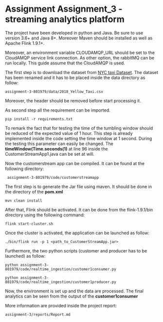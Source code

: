 # Assignment Assignment_3 - streaming analytics platform

The project have been developed in python and Java. Be sure to use version 3.6+ and Java 8+. Moreover Maven should be installed as well as 
Apache Flink 1.9.1+.

Moreover, an environment variable CLOUDAMQP_URL should be set to the CloudAMQP service link connection. As other option, the rabbitMQ can be run locally. This guide assume that the CloudAMQP is used.

The first step is to download the dataset from [NYC taxi Dataset](https://data.cityofnewyork.us/Transportation/2018-Yellow-Taxi-Trip-Data/t29m-gskq).
The dataset has been renamed and it has to be placed inside the data directory as follow:
```
assignment-3-801979/data/2018_Yellow_Taxi.csv
```
Moreover, the header should be removed before start processing it.

As second step all the requirement can be imported.
```
pip install -r requirements.txt
```
To remark the fact that for testing the time of the tumbling window should be reduced of the expected value of 1 hour.
This step is already implemented inside the code setting the time window at 1 second. During the testing this 
parameter can easily be changed. The __timeWindow(Time.seconds(1)__ at line 96 inside the CustomerStreamApp1.java can 
be set at will.

Now the customerstream app can be compiled. It can be found at the following directory:

```
 assignment-3-801979/code/customerstreamapp

```
The first step is to generate the Jar file using maven. It should be done in the directory of the __pom.xml__
```
mvn clean install
```
After that, Flink should be activated. It can be done from the flink-1.9.1/bin directory using the following command:
```
flink start-cluster.sh
```
Once the cluster is activated, the application can be launched as follow:

```
./bin/flink run -p 1 <path_to_CustomerStreamApp.jar>
```
Furthermore, the two python scripts (customer and producer has to be launched) as follow:

```
python assignment-3-801979/code/realtime_ingestion/customer1consumer.py

python assignment-3-801979/code/realtime_ingestion/customer1producer.py
```

Now, the environment is set up and the data are processed. The final analytics can be seen from the output of the 
__customer1consumer__

More information are provided inside the project report:

    assignment-3/reports/Report.md
